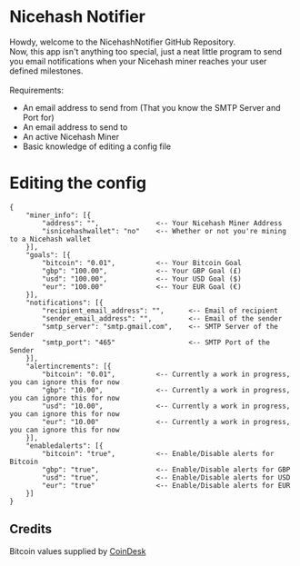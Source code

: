 # Nicehash Notifier
Howdy, welcome to the NicehashNotifier GitHub Repository.<br />
Now, this app isn't anything too special, just a neat little program to send you email notifications when your Nicehash miner reaches your user defined milestones.<br />
<br />
Requirements:<br />
* An email address to send from (That you know the SMTP Server and Port for)
* An email address to send to
* An active Nicehash Miner
* Basic knowledge of editing a config file

# Editing the config
```
{
	"miner_info": [{
		"address": "",				<-- Your Nicehash Miner Address
		"isnicehashwallet": "no"	<-- Whether or not you're mining to a Nicehash wallet
	}],
	"goals": [{
		"bitcoin": "0.01",			<-- Your Bitcoin Goal
		"gbp": "100.00",			<-- Your GBP Goal (£)
		"usd": "100.00",			<-- Your USD Goal ($)
		"eur": "100.00"				<-- Your EUR Goal (€)
	}],
	"notifications": [{
		"recipient_email_address": "",		<-- Email of recipient
		"sender_email_address": "",			<-- Email of the sender
        "smtp_server": "smtp.gmail.com",	<-- SMTP Server of the Sender
        "smtp_port": "465"					<-- SMTP Port of the Sender
	}],
	"alertincrements": [{
		"bitcoin": "0.01",			<-- Currently a work in progress, you can ignore this for now
		"gbp": "10.00",				<-- Currently a work in progress, you can ignore this for now
		"usd": "10.00",				<-- Currently a work in progress, you can ignore this for now
		"eur": "10.00"				<-- Currently a work in progress, you can ignore this for now
	}],
	"enabledalerts": [{
		"bitcoin": "true",			<-- Enable/Disable alerts for Bitcoin
		"gbp": "true",				<-- Enable/Disable alerts for GBP
		"usd": "true",				<-- Enable/Disable alerts for USD
		"eur": "true"				<-- Enable/Disable alerts for EUR
	}]
}
```

## Credits
Bitcoin values supplied by [CoinDesk](https://www.coindesk.com/)
